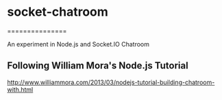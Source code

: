 # socket-chatroom
===============

An experiment in Node.js and Socket.IO Chatroom

## Following William Mora's Node.js Tutorial
http://www.williammora.com/2013/03/nodejs-tutorial-building-chatroom-with.html